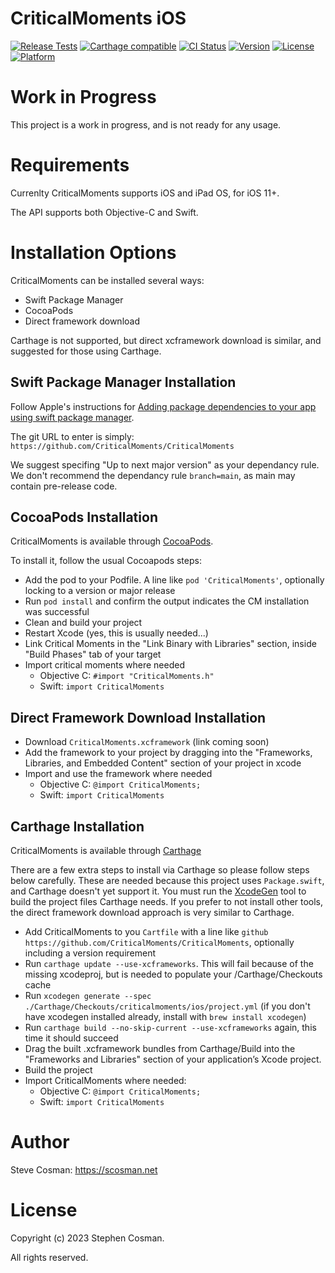 # CriticalMoments iOS

[![Release Tests](https://github.com/CriticalMoments/CriticalMoments/actions/workflows/test_release.yml/badge.svg)](https://github.com/CriticalMoments/CriticalMoments/actions/workflows/test_release.yml)
[![Carthage compatible](https://img.shields.io/badge/Carthage-compatible-4BC51D.svg?style=flat)](https://github.com/Carthage/Carthage)
[![CI Status](https://img.shields.io/travis/scosman/CriticalMoments.svg?style=flat)](https://travis-ci.org/scosman/CriticalMoments)
[![Version](https://img.shields.io/cocoapods/v/CriticalMoments.svg?style=flat)](https://cocoapods.org/pods/CriticalMoments)
[![License](https://img.shields.io/cocoapods/l/CriticalMoments.svg?style=flat)](https://cocoapods.org/pods/CriticalMoments)
[![Platform](https://img.shields.io/cocoapods/p/CriticalMoments.svg?style=flat)](https://cocoapods.org/pods/CriticalMoments)

# Work in Progress

This project is a work in progress, and is not ready for any usage.

# Requirements

Currenlty CriticalMoments supports iOS and iPad OS, for iOS 11+.

The API supports both Objective-C and Swift.

# Installation Options

CriticalMoments can be installed several ways:

 - Swift Package Manager
 - CocoaPods
 - Direct framework download

Carthage is not supported, but direct xcframework download is similar, and suggested for those using Carthage.

## Swift Package Manager Installation

Follow Apple's instructions for [Adding package dependencies to your app using swift package manager](https://developer.apple.com/documentation/xcode/adding-package-dependencies-to-your-app).

The git URL to enter is simply: `https://github.com/CriticalMoments/CriticalMoments`

We suggest specifing "Up to next major version" as your dependancy rule. We don't recommend the dependancy rule `branch=main`, as main may contain pre-release code.

## CocoaPods Installation

CriticalMoments is available through [CocoaPods](https://cocoapods.org). 

To install it, follow the usual Cocoapods steps: 

 - Add the pod to your Podfile. A line like `pod 'CriticalMoments'`, optionally locking to a version or major release
 - Run `pod install` and confirm the output indicates the CM installation was successful
 - Clean and build your project
 - Restart Xcode (yes, this is usually needed...)
 - Link Critical Moments in the "Link Binary with Libraries" section, inside "Build Phases" tab of your target
 - Import critical moments where needed
   - Objective C: `#import "CriticalMoments.h"` 
   - Swift: `import CriticalMoments` 

## Direct Framework Download Installation

 - Download `CriticalMoments.xcframework` (link coming soon)
 - Add the framework to your project by dragging into the "Frameworks, Libraries, and Embedded Content" section of your project in xcode
 - Import and use the framework where needed
   - Objective C: `@import CriticalMoments;`
   - Swift: `import CriticalMoments`

## Carthage Installation

CriticalMoments is available through [Carthage](https://github.com/Carthage/Carthage)

There are a few extra steps to install via Carthage so please follow steps below carefully. These are needed because this project uses `Package.swift`, and Carthage doesn't yet support it. You must run the [XcodeGen](https://github.com/yonaskolb/XcodeGen) tool to build the project files Carthage needs. If you prefer to not install other tools, the direct framework download approach is very similar to Carthage.

  - Add CriticalMoments to you `Cartfile` with a line like `github https://github.com/CriticalMoments/CriticalMoments`, optionally including a version requirement
  - Run `carthage update --use-xcframeworks`. This will fail because of the missing xcodeproj, but is needed to populate your /Carthage/Checkouts cache
  - Run `xcodegen generate --spec ./Carthage/Checkouts/criticalmoments/ios/project.yml` (if you don't have xcodegen installed already, install with `brew install xcodegen`)
  - Run `carthage build --no-skip-current --use-xcframeworks` again, this time it should succeed 
  - Drag the built .xcframework bundles from Carthage/Build into the "Frameworks and Libraries" section of your application’s Xcode project.
  - Build the project
  - Import CriticalMoments where needed:
    - Objective C: `@import CriticalMoments;`
    - Swift: `import CriticalMoments`

# Author

Steve Cosman: https://scosman.net

# License

Copyright (c) 2023 Stephen Cosman.

All rights reserved. 
